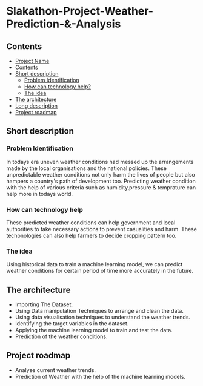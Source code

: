 # Slakathon-Project-Weather-Prediction-&-Analysis
## Contents 

- [Project Name](#Slakathon-Project-Weather-Prediction-&-Analysis)
- [Contents](#Contents)
- [Short description](#Short-description)
	- [Problem Identification](#Problem-Identification)
	- [How can technology help?](#How-can-technology-help)
	- [The idea](#The-idea)
- [The architecture](#The-architecture)
- [Long description](#Long-description)
- [Project roadmap](#Project-roadmap)
## Short description
### Problem Identification
In todays era uneven weather conditions had messed up the arrangements made by the local organisations and the national policies. These unpredictable weather conditions  not only harm the lives of people but also hampers a country's path of development too. Predicting weather condition with the help of various criteria such as humidity,pressure & temprature can help more in todays world.
### How can technology help
These predicted weather conditions can help government and local authorities to take necessary actions to prevent casualities and harm. These techonologies can also help farmers to decide cropping pattern too.
### The idea
Using historical data to train a machine learning model, we can predict weather conditions for certain period of time more accurately in the future.
## The architecture
- Importing The Dataset.
- Using Data manipulation Techniques to arrange and clean the data.
- Using data visualisation techniques to understand the weather trends.
- Identifying the target variables in the dataset.
- Applying the machine learning model to train and test the data.
- Prediction of the weather conditions.
## Project roadmap
- Analyse current weather trends.
- Prediction of Weather with the help of the machine learning models.
